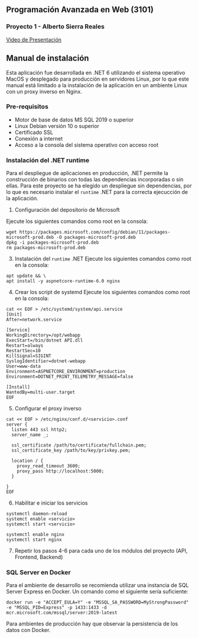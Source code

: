 ## Programación Avanzada en Web (3101)
### Proyecto 1 - Alberto Sierra Reales
[Video de Presentación](https://youtu.be/vsYgIvDoBVc)

## Manual de instalación
Esta aplicación fue desarrollada en .NET 6 utilizando el sistema operativo MacOS y desplegado para producción en servidores Linux, por lo que este manual está limitado
a la instalación de la aplicación en un ambiente Linux con un proxy inverso en Nginx.

### Pre-requisitos
- Motor de base de datos MS SQL 2019 o superior
- Linux Debian versión 10 o superior
- Certificado SSL
- Conexión a internet
- Acceso a la consola del sistema operativo con acceso root

### Instalación del .NET runtime
Para el despliegue de aplicaciones en producción, .NET permite la construcción de binarios con todas las dependencias incorporadas o sin ellas.
Para este proyecto se ha elegido un despliegue sin dependencias, por lo que es necesario instalar el `runtime` .NET para la correcta ejecucción de la aplicación.

1. Configuración del depositorio de Microsoft

Ejecute los siguientes comandos como root en la consola:
```
wget https://packages.microsoft.com/config/debian/11/packages-microsoft-prod.deb -O packages-microsoft-prod.deb
dpkg -i packages-microsoft-prod.deb
rm packages-microsoft-prod.deb
```

3. Instalación del `runtime` .NET
Ejecute los siguientes comandos como root en la consola:
```
apt update && \
apt install -y aspnetcore-runtime-6.0 nginx
```

4. Crear los script de systemd
Ejecute los siguientes comandos como root en la consola:
```
cat << EOF > /etc/systemd/system/api.service
[Unit]
After=network.service

[Service]
WorkingDirectory=/opt/webapp
ExecStart=/bin/dotnet API.dll
Restart=always
RestartSec=10
KillSignal=SIGINT
SyslogIdentifier=dotnet-webapp
User=www-data
Environment=ASPNETCORE_ENVIRONMENT=production
Environment=DOTNET_PRINT_TELEMETRY_MESSAGE=false

[Install]
WantedBy=multi-user.target
EOF
```

5. Configurar el proxy inverso
```
cat << EOF > /etc/nginx/conf.d/<servicio>.conf
server {
  listen 443 ssl http2;
  server_name _;

  ssl_certificate /path/to/certificate/fullchain.pem;
  ssl_certificate_key /path/to/key/privkey.pem;

  location / {
    proxy_read_timeout 3600;
    proxy_pass http://localhost:5000;
  }

}
EOF
```

6. Habilitar e iniciar los servicios
```
systemctl daemon-reload
systemct enable <servicio> 
systemctl start <servicio>

systemctl enable nginx
systemctl start nginx
```

7. Repetir los pasos 4-6 para cada uno de los módulos del proyecto (API, Frontend, Backend)

### SQL Server en Docker
Para el ambiente de desarrollo se recomienda utilizar una instancia de SQL Server Express en Docker. Un comando como el siguiente sería suficiente:
```
docker run -e "ACCEPT_EULA=Y" -e "MSSQL_SA_PASSWORD=MyStrongPassword" -e "MSSQL_PID=Express" -p 1433:1433 -d mcr.microsoft.com/mssql/server:2019-latest
```

Para ambientes de producción hay que observar la persistencia de los datos con Docker.
